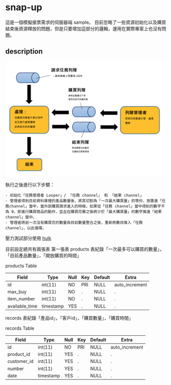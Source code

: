 # snap-up
這是一個模擬搶票需求的伺服器端 sample。
目前忽略了一些資源初始化以及購買結束後資源釋放的問題，但是只要增加這部分的邏輯，運用在實際專案上也沒有問題。

## description

![](shopping-server.png)

執行之後進行以下步驟：
```
- 初始化「任務管理者 Looper」/ 「任務 channel」 和 「結果 channel」
- 管理者得到目前資料庫裡的產品數量後，將其切割為「一次最大購買量」的等份，放置進「任務channel」當中，當外部購買請求進入的時候，如果從「任務 channel」當中得到的數字不為 0，即進行購買商品的動作，並且在購買完畢之後將少於「最大購買量」的數字推進「結果 channel」當中。
- 管理者將前一次沒有購買完的數量與目前數量整合之後，重新將數目推入「任務 channel」，以此循環。
```

壓力測試部分使用 [hulk](https://github.com/grafov/hulk)

目前設定總共有兩張表
第一張表 products 表紀錄「一次最多可以購買的數量」，「目前產品數量」，「開放購買的時間」

products Table

| Field        |  Type       |   Null       |   Key        |   Default  |      Extra  |
| ------------- | ------------- | ------------- | ------------- | ------------- | ------------- |
| id             | int(11)   | NO   | PRI | NULL    | auto_increment |
| max_buy        | int(11)   | NO   | .    | NULL    | .               |
| item_number    | int(11)   | NO   | .    | NULL    |  .              |
| available_time | timestamp | YES  | .    | NULL    |   .             |

records 表紀錄「產品id」，「客戶id」，「購買數量」，「購買時間」

records Table

| Field        |  Type       |   Null       |   Key        |   Default  |      Extra  |
| ------------- | ------------- | ------------- | ------------- | ------------- | ------------- |
| id          | int(11)   | NO   | PRI | NULL    | auto_increment |
| product_id  | int(11)   | YES  | .    | NULL    | .               |
| customer_id | int(11)   | YES  | .    | NULL    | .               |
| number      | int(11)   | YES  | .    | NULL    | .               |
| date        | timestamp | YES  | .    | NULL    | .               |
